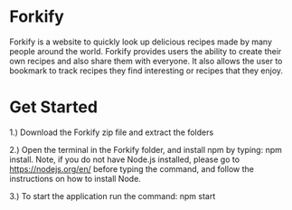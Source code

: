 # Forkify
Forkify is a website to quickly look up delicious recipes made by many people around the world. Forkify provides users the ability to create their own recipes and also share them with everyone. It also allows the user to bookmark to track recipes they find interesting or recipes that they enjoy. 

# Get Started
1.) Download the Forkify zip file and extract the folders

2.) Open the terminal in the Forkify folder, and install npm by typing: npm install. Note, if you do not have Node.js installed, please go to https://nodejs.org/en/ before typing the command, and follow the instructions on how to install Node.

3.) To start the application run the command: npm start
